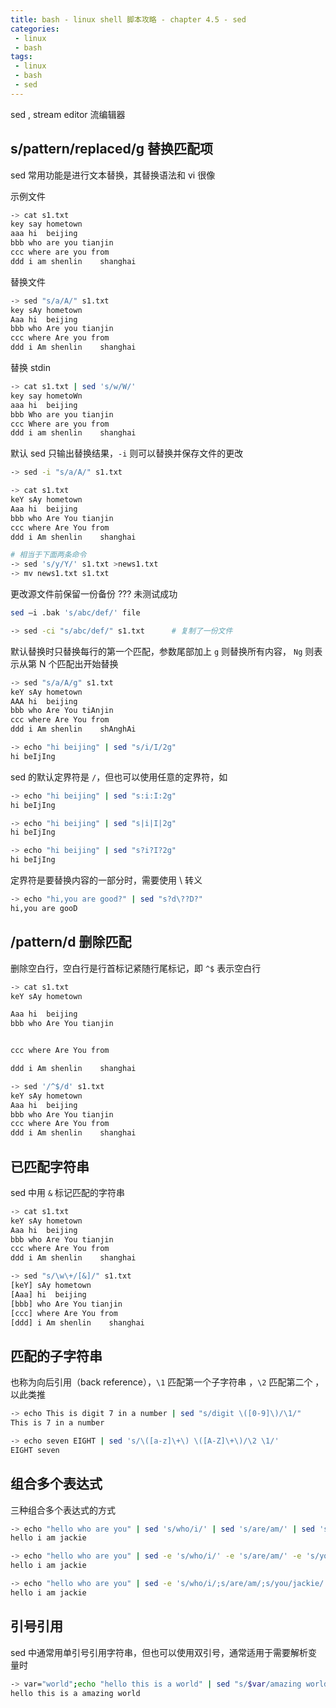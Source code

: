 ```yaml
---
title: bash - linux shell 脚本攻略 - chapter 4.5 - sed
categories: 
 - linux
 - bash
tags: 
 - linux
 - bash
 - sed
---
```


sed , stream editor 流编辑器

<!--more-->

## s/pattern/replaced/g 替换匹配项

sed 常用功能是进行文本替换，其替换语法和 vi 很像

示例文件
```bash
-> cat s1.txt
key say hometown
aaa hi  beijing
bbb who are you tianjin
ccc where are you from
ddd i am shenlin    shanghai
```

替换文件
```bash
-> sed "s/a/A/" s1.txt
key sAy hometown
Aaa hi  beijing
bbb who Are you tianjin
ccc where Are you from
ddd i Am shenlin    shanghai
```

替换 stdin
```bash
-> cat s1.txt | sed 's/w/W/'
key say hometoWn
aaa hi  beijing
bbb Who are you tianjin
ccc Where are you from
ddd i am shenlin    shanghai
```

默认 sed 只输出替换结果，`-i` 则可以替换并保存文件的更改
```bash
-> sed -i "s/a/A/" s1.txt

-> cat s1.txt
keY sAy hometown
Aaa hi  beijing
bbb who Are You tianjin
ccc where Are You from
ddd i Am shenlin    shanghai

# 相当于下面两条命令
-> sed 's/y/Y/' s1.txt >news1.txt
-> mv news1.txt s1.txt
```

更改源文件前保留一份备份 ??? 未测试成功
```bash
sed –i .bak 's/abc/def/' file

-> sed -ci "s/abc/def/" s1.txt      # 复制了一份文件
```

默认替换时只替换每行的第一个匹配，参数尾部加上 `g` 则替换所有内容， `Ng` 则表示从第 N 个匹配出开始替换
```bash
-> sed "s/a/A/g" s1.txt
keY sAy hometown
AAA hi  beijing
bbb who Are You tiAnjin
ccc where Are You from
ddd i Am shenlin    shAnghAi

-> echo "hi beijing" | sed "s/i/I/2g"
hi beIjIng
```

sed 的默认定界符是 `/`，但也可以使用任意的定界符，如
```bash
-> echo "hi beijing" | sed "s:i:I:2g"
hi beIjIng

-> echo "hi beijing" | sed "s|i|I|2g"
hi beIjIng

-> echo "hi beijing" | sed "s?i?I?2g"
hi beIjIng
```

定界符是要替换内容的一部分时，需要使用 \ 转义
```bash
-> echo "hi,you are good?" | sed "s?d\??D?"
hi,you are gooD
```

## /pattern/d 删除匹配

删除空白行，空白行是行首标记紧随行尾标记，即 `^$` 表示空白行
```bash
-> cat s1.txt
keY sAy hometown

Aaa hi  beijing
bbb who Are You tianjin


ccc where Are You from

ddd i Am shenlin    shanghai

-> sed '/^$/d' s1.txt
keY sAy hometown
Aaa hi  beijing
bbb who Are You tianjin
ccc where Are You from
ddd i Am shenlin    shanghai
```

## 已匹配字符串

sed 中用 `&` 标记匹配的字符串

```bash
-> cat s1.txt
keY sAy hometown
Aaa hi  beijing
bbb who Are You tianjin
ccc where Are You from
ddd i Am shenlin    shanghai

-> sed "s/\w\+/[&]/" s1.txt
[keY] sAy hometown
[Aaa] hi  beijing
[bbb] who Are You tianjin
[ccc] where Are You from
[ddd] i Am shenlin    shanghai
```

## 匹配的子字符串

也称为向后引用（back reference），`\1` 匹配第一个子字符串 ，`\2` 匹配第二个 ，以此类推

```bash
-> echo This is digit 7 in a number | sed "s/digit \([0-9]\)/\1/"
This is 7 in a number

-> echo seven EIGHT | sed 's/\([a-z]\+\) \([A-Z]\+\)/\2 \1/'
EIGHT seven
```

## 组合多个表达式

三种组合多个表达式的方式

```bash
-> echo "hello who are you" | sed 's/who/i/' | sed 's/are/am/' | sed 's/you/jackie/'
hello i am jackie

-> echo "hello who are you" | sed -e 's/who/i/' -e 's/are/am/' -e 's/you/jackie/'
hello i am jackie

-> echo "hello who are you" | sed -e 's/who/i/;s/are/am/;s/you/jackie/'
hello i am jackie
```

## 引号引用

sed 中通常用单引号引用字符串，但也可以使用双引号，通常适用于需要解析变量时

```bash
-> var="world";echo "hello this is a world" | sed "s/$var/amazing world/"
hello this is a amazing world
```

